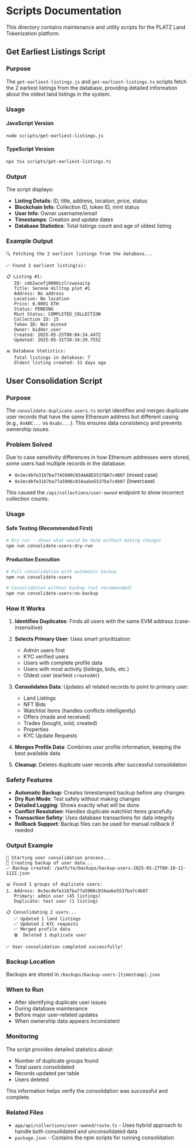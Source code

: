# Scripts Documentation

This directory contains maintenance and utility scripts for the PLATZ Land Tokenization platform.

## Get Earliest Listings Script

### Purpose
The `get-earliest-listings.js` and `get-earliest-listings.ts` scripts fetch the 2 earliest listings from the database, providing detailed information about the oldest land listings in the system.

### Usage

#### JavaScript Version
```bash
node scripts/get-earliest-listings.js
```

#### TypeScript Version
```bash
npx tsx scripts/get-earliest-listings.ts
```

### Output
The script displays:
- **Listing Details**: ID, title, address, location, price, status
- **Blockchain Info**: Collection ID, token ID, mint status
- **User Info**: Owner username/email
- **Timestamps**: Creation and update dates
- **Database Statistics**: Total listings count and age of oldest listing

### Example Output
```
🔍 Fetching the 2 earliest listings from the database...

✅ Found 2 earliest listing(s):

📋 Listing #1:
   ID: cmb2wcefj0000czlrzwoxaitp
   Title: Serene Hilltop plot #1
   Address: No address
   Location: No location
   Price: 0.0001 ETH
   Status: PENDING
   Mint Status: COMPLETED_COLLECTION
   Collection ID: 15
   Token ID: Not minted
   Owner: bidder_user
   Created: 2025-05-25T00:04:34.447Z
   Updated: 2025-05-31T20:34:20.755Z

📊 Database Statistics:
   Total listings in database: 7
   Oldest listing created: 31 days ago
```

## User Consolidation Script

### Purpose
The `consolidate-duplicate-users.ts` script identifies and merges duplicate user records that have the same Ethereum address but different casing (e.g., `0xABC...` vs `0xabc...`). This ensures data consistency and prevents ownership issues.

### Problem Solved
Due to case sensitivity differences in how Ethereum addresses were stored, some users had multiple records in the database:
- `0x3ec4bfe3167ba77A5906C034AABE5537BA7c4B07` (mixed case)
- `0x3ec4bfe3167ba77a5906c034aabe5537ba7c4b07` (lowercase)

This caused the `/api/collections/user-owned` endpoint to show incorrect collection counts.

### Usage

#### Safe Testing (Recommended First)
```bash
# Dry run - shows what would be done without making changes
npm run consolidate-users:dry-run
```

#### Production Execution
```bash
# Full consolidation with automatic backup
npm run consolidate-users

# Consolidation without backup (not recommended)
npm run consolidate-users:no-backup
```

### How It Works

1. **Identifies Duplicates**: Finds all users with the same EVM address (case-insensitive)

2. **Selects Primary User**: Uses smart prioritization:
   - Admin users first
   - KYC verified users
   - Users with complete profile data
   - Users with most activity (listings, bids, etc.)
   - Oldest user (earliest `createdAt`)

3. **Consolidates Data**: Updates all related records to point to primary user:
   - Land Listings
   - NFT Bids
   - Watchlist items (handles conflicts intelligently)
   - Offers (made and received)
   - Trades (bought, sold, created)
   - Properties
   - KYC Update Requests

4. **Merges Profile Data**: Combines user profile information, keeping the best available data

5. **Cleanup**: Deletes duplicate user records after successful consolidation

### Safety Features

- **Automatic Backup**: Creates timestamped backup before any changes
- **Dry Run Mode**: Test safely without making changes
- **Detailed Logging**: Shows exactly what will be done
- **Conflict Resolution**: Handles duplicate watchlist items gracefully
- **Transaction Safety**: Uses database transactions for data integrity
- **Rollback Support**: Backup files can be used for manual rollback if needed

### Output Example

```
🚀 Starting user consolidation process...
💾 Creating backup of user data...
✅ Backup created: /path/to/backups/backup-users-2025-05-27T00-10-11-112Z.json

📊 Found 1 groups of duplicate users:
1. Address: 0x3ec4bfe3167ba77a5906c034aabe5537ba7c4b07
   Primary: admin user (45 listings)
   Duplicate: test user (1 listing)

📋 Consolidating 2 users...
   ✅ Updated 1 land listings
   ✅ Updated 2 KYC requests
   ✅ Merged profile data
   🗑️  Deleted 1 duplicate user

✅ User consolidation completed successfully!
```

### Backup Location
Backups are stored in `/backups/backup-users-[timestamp].json`

### When to Run
- After identifying duplicate user issues
- During database maintenance
- Before major user-related updates
- When ownership data appears inconsistent

### Monitoring
The script provides detailed statistics about:
- Number of duplicate groups found
- Total users consolidated
- Records updated per table
- Users deleted

This information helps verify the consolidation was successful and complete.

### Related Files
- `app/api/collections/user-owned/route.ts` - Uses hybrid approach to handle both consolidated and unconsolidated data
- `package.json` - Contains the npm scripts for running consolidation 